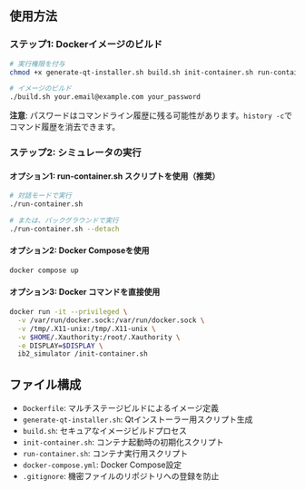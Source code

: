 ## 使用方法

### ステップ1: Dockerイメージのビルド

```bash
# 実行権限を付与
chmod +x generate-qt-installer.sh build.sh init-container.sh run-container.sh

# イメージのビルド
./build.sh your.email@example.com your_password
```

**注意**: パスワードはコマンドライン履歴に残る可能性があります。`history -c`でコマンド履歴を消去できます。

### ステップ2: シミュレータの実行

#### オプション1: run-container.sh スクリプトを使用（推奨）

```bash
# 対話モードで実行
./run-container.sh

# または、バックグラウンドで実行
./run-container.sh --detach
```

#### オプション2: Docker Composeを使用

```bash
docker compose up
```

#### オプション3: Docker コマンドを直接使用

```bash
docker run -it --privileged \
  -v /var/run/docker.sock:/var/run/docker.sock \
  -v /tmp/.X11-unix:/tmp/.X11-unix \
  -v $HOME/.Xauthority:/root/.Xauthority \
  -e DISPLAY=$DISPLAY \
  ib2_simulator /init-container.sh
```

## ファイル構成

- `Dockerfile`: マルチステージビルドによるイメージ定義
- `generate-qt-installer.sh`: Qtインストーラー用スクリプト生成
- `build.sh`: セキュアなイメージビルドプロセス
- `init-container.sh`: コンテナ起動時の初期化スクリプト
- `run-container.sh`: コンテナ実行用スクリプト
- `docker-compose.yml`: Docker Compose設定
- `.gitignore`: 機密ファイルのリポジトリへの登録を防止



